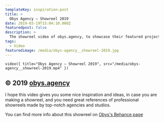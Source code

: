 ```yaml
---
templateKey: inspiration-post
title: >
  Obys Agency — Showreel 2019
date: 2019-03-19T15:04:10.000Z
featuredpost: false
description: >
  The showreel video of obys.agency, to showcase their featured projects and work on a gorgeous video.
tags:
  - Video
featuredimage: /media/obys-agency__showreel-2019.jpg
---
```


`video({ title="Obys Agency — Showreel 2019", src="/media/obys-agency__showreel-2019.mp4" })`

## © 2019 [obys.agency](https://obys.agency/)

I hope this video gives you some nice inspiration and ideas, in case you are making a showreel, and you need great references of professional showreels made by top-notch agencies and studios.

You can find more info about this showreel on [Obys's Behance page](https://www.behance.net/gallery/77112495/obys-agency-identity-website-design-showreel)
